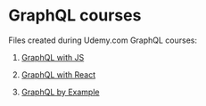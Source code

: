 # GraphQL courses

Files created during Udemy.com GraphQL courses:

1. [GraphQL with JS](https://www.udemy.com/course/graphql-for-beginners-with-javascript)

2. [GraphQL with React](https://www.udemy.com/course/graphql-with-react-course)

3. [GraphQL by Example](https://www.udemy.com/course/graphql-by-example)
